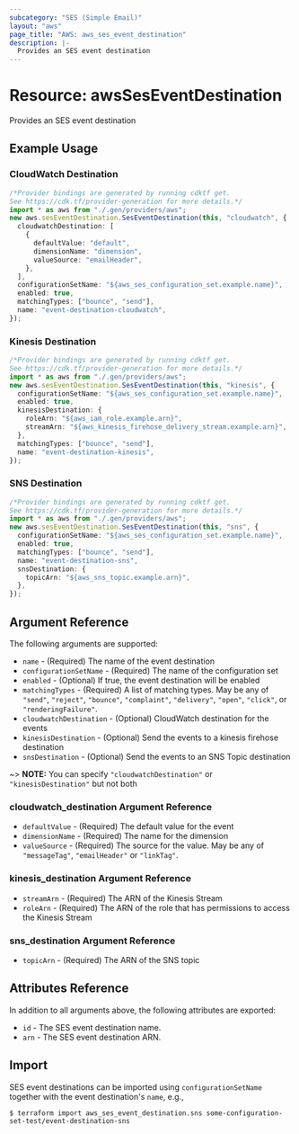 ```yaml
---
subcategory: "SES (Simple Email)"
layout: "aws"
page_title: "AWS: aws_ses_event_destination"
description: |-
  Provides an SES event destination
---
```


# Resource: awsSesEventDestination

Provides an SES event destination

## Example Usage

### CloudWatch Destination

```typescript
/*Provider bindings are generated by running cdktf get.
See https://cdk.tf/provider-generation for more details.*/
import * as aws from "./.gen/providers/aws";
new aws.sesEventDestination.SesEventDestination(this, "cloudwatch", {
  cloudwatchDestination: [
    {
      defaultValue: "default",
      dimensionName: "dimension",
      valueSource: "emailHeader",
    },
  ],
  configurationSetName: "${aws_ses_configuration_set.example.name}",
  enabled: true,
  matchingTypes: ["bounce", "send"],
  name: "event-destination-cloudwatch",
});

```

### Kinesis Destination

```typescript
/*Provider bindings are generated by running cdktf get.
See https://cdk.tf/provider-generation for more details.*/
import * as aws from "./.gen/providers/aws";
new aws.sesEventDestination.SesEventDestination(this, "kinesis", {
  configurationSetName: "${aws_ses_configuration_set.example.name}",
  enabled: true,
  kinesisDestination: {
    roleArn: "${aws_iam_role.example.arn}",
    streamArn: "${aws_kinesis_firehose_delivery_stream.example.arn}",
  },
  matchingTypes: ["bounce", "send"],
  name: "event-destination-kinesis",
});

```

### SNS Destination

```typescript
/*Provider bindings are generated by running cdktf get.
See https://cdk.tf/provider-generation for more details.*/
import * as aws from "./.gen/providers/aws";
new aws.sesEventDestination.SesEventDestination(this, "sns", {
  configurationSetName: "${aws_ses_configuration_set.example.name}",
  enabled: true,
  matchingTypes: ["bounce", "send"],
  name: "event-destination-sns",
  snsDestination: {
    topicArn: "${aws_sns_topic.example.arn}",
  },
});

```

## Argument Reference

The following arguments are supported:

* `name` - (Required) The name of the event destination
* `configurationSetName` - (Required) The name of the configuration set
* `enabled` - (Optional) If true, the event destination will be enabled
* `matchingTypes` - (Required) A list of matching types. May be any of `"send"`, `"reject"`, `"bounce"`, `"complaint"`, `"delivery"`, `"open"`, `"click"`, or `"renderingFailure"`.
* `cloudwatchDestination` - (Optional) CloudWatch destination for the events
* `kinesisDestination` - (Optional) Send the events to a kinesis firehose destination
* `snsDestination` - (Optional) Send the events to an SNS Topic destination

\~> **NOTE:** You can specify `"cloudwatchDestination"` or `"kinesisDestination"` but not both

### cloudwatch\_destination Argument Reference

* `defaultValue` - (Required) The default value for the event
* `dimensionName` - (Required) The name for the dimension
* `valueSource` - (Required) The source for the value. May be any of `"messageTag"`, `"emailHeader"` or `"linkTag"`.

### kinesis\_destination Argument Reference

* `streamArn` - (Required) The ARN of the Kinesis Stream
* `roleArn` - (Required) The ARN of the role that has permissions to access the Kinesis Stream

### sns\_destination Argument Reference

* `topicArn` - (Required) The ARN of the SNS topic

## Attributes Reference

In addition to all arguments above, the following attributes are exported:

* `id` - The SES event destination name.
* `arn` - The SES event destination ARN.

## Import

SES event destinations can be imported using `configurationSetName` together with the event destination's `name`,
e.g.,

```console
$ terraform import aws_ses_event_destination.sns some-configuration-set-test/event-destination-sns
```
